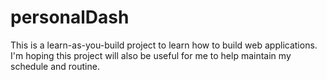 # personalDash
This is a learn-as-you-build project to learn how to build web applications. I'm hoping this project will also be useful for me to help maintain my schedule and routine.